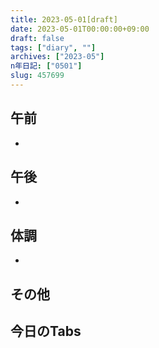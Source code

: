 ```yaml
---
title: 2023-05-01[draft]
date: 2023-05-01T00:00:00+09:00
draft: false
tags: ["diary", ""]
archives: ["2023-05"]
n年日記: ["0501"]
slug: 457699
---
```

## 午前
- 
## 午後
- 
## 体調
- 
## その他
## 今日のTabs